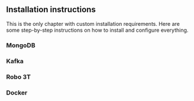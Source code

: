 ## Installation instructions

This is the only chapter with custom installation requirements. Here are some step-by-step instructions on how to install and configure everything.

### MongoDB 

### Kafka

### Robo 3T 

### Docker 


